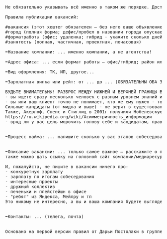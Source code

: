 <pre>
Не обязательно указывать всё именно в таком же порядке. Достаточно чтобы упомянутая ниже информация присутствовала в вашем тексте. Будьте готовы к критике в любом случае ;)

Правила публикации вакансий:

#вакансия (этот хештег обязателен — без него ваше объявление попросту потеряется в потоке сообщений, а с помощью хештега кандидаты могут перемещаться по вакансиям)
#город (полная форма; дефис/пробел в названии города опускаем, например, #санктпетербург, #набережныечелны)
#форматработы (офис; удаленка; гибрид - укажите сколько дней в неделю)
#занятость (полная, частичная, проектная, почасовая)

➡️Название компании: ... именно компании, а не агентства!

➡️Адрес офиса: ... если формат работы — офис/гибрид; район или метро

➡️Вид оформления: ТК, ИП, другое...

➡️Зарплатная вилка или рейт: от ... до ... (ОБЯЗАТЕЛЬНЫ ОБА ЗНАЧЕНИЯ; до/после уплаты налогов).

БУДЬТЕ ВНИМАТЕЛЬНЫ! РАЗБРОС МЕЖДУ НИЖНЕЙ И ВЕРХНЕЙ ГРАНИЦЫ ВИЛКИ НЕ ДОЛЖЕН БЫТЬ БОЛЕЕ 30%. Например: 100к - 130к. Если у вас не получается так сделать, то скорее всего:
- вы ищете сразу несколько человек с разным уровнем знаний и скиллами - тогда разделите требования и вилки по уровням (можно даже в одной публикации указать и требования, и разброс зп)
- вы или ваш клиент точно не понимает, кто же ему нужен - тогда вам лучше уточнить требования или проконсультироваться с кем-нибудь допольнительно. Да хоть спросить в этой группе. Также для достижения результата вы можете сузить диапазон как вам удобнее: снизу, сверху или сразу с обоих сторон.
Сильные кандидаты (от мидла и выше) - не верят в существование широких вилок для одних и тех же требований и всегда будут ориентироваться на то, что компания будет искать кандидата на нижний предел. Это проверено различными опросами как в телеграме https://t.me/python_jobs/126359, так и на хабре и других профессиональных площадках.
Также, Акерлоф, Спенс и Стиглиц в 2001г получили Нобелевскую премию по экономике за анализ и описание подобного поведения.
https://ru.wikipedia.org/wiki/Асимметричность_информации
- вряд ли у вас цель морочить голову себе и кандидатам, правда? ;)


➡️Процесс найма: ... напишите сколько у вас этапов собеседований и что ожидает кандидата на каждом;


➡️Описание вакансии: ... только самое важное — расскажите о проекте, стеке, команде, требованиях и условиях; будет отлично, если вы можете рассказать о конкретных задачах;
также можно дать ссылку на головной сайт компании/медиаресурс, где о вас рассказали

И, пожалуйста, не пишите в вакансии ничего про:
- конкуретную зарплату
- зарплату по итогам собеседования
- интересные проекты
- дружный коллектив
- печеньки и плейстейшн в офисе
- "ребят" из Яндекса, Мейлру и тп
Это никому не интересно, а вы и ваша компания будете выглядеть нелепо.


➡️Контакты: ... (телега, почта)


Основано на первой версии правил от Дарьи Постолаки в группе https://t.me/python_jobs

</pre>
